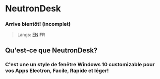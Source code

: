 # NeutronDesk
### Arrive bientôt! (incomplet)
> Langs: [EN](README.md) **FR**
## Qu'est-ce que NeutronDesk?
### C'est une un style de fenêtre Windows 10 customizable pour vos Apps Electron, Facile, Rapide et léger!
